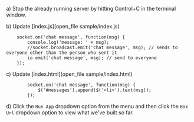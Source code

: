 a) Stop the already running server by hitting Control+C in the terminal window.

b) Update [index.js](open_file sample/index.js)
```
    socket.on('chat message', function(msg) {
        console.log('message: ' + msg);
        //socket.broadcast.emit('chat message', msg); // sends to everyone other than the person who sent it
        io.emit('chat message', msg); // send to everyone
    });
```

c) Update [index.html](open_file sample/index.html)
```
        socket.on('chat message', function(msg) {
            $('#messages').append($('<li>').text(msg));
        });
```

d) Click the `Run App` dropdown option from the menu and then click the `Box Url` dropdown option to view what we've built so far.
